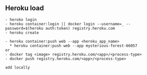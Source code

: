 ## Heroku load
    
    - heroko login
    - heroku container:login || docker login --username=_ --password=$(heroku auth:token) registry.heroku.com
    - heroku create
    
    - heroku container:push web --app <heroku_app_name>
      * heroku container:push web --app mysterious-forest-66057
    or
    - docker tag <image> registry.heroku.com/<app>/<process-type>
    - docker push registry.heroku.com/<app>/<process-type>
    
    add locally
    